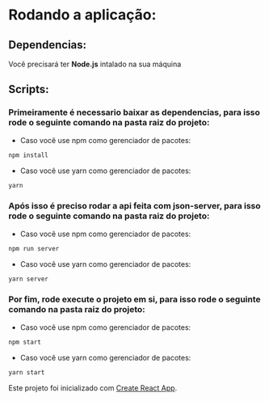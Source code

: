 # Rodando a aplicação:

## Dependencias:
Você precisará ter **Node.js** intalado na sua máquina

## Scripts:

### Primeiramente é necessario baixar as dependencias, para isso rode o seguinte comando na pasta raiz do projeto:
- Caso você use npm como gerenciador de pacotes:
```bash
npm install
```

- Caso você use yarn como gerenciador de pacotes:
```bash
yarn
```

### Após isso é preciso rodar a api feita com json-server, para isso rode o seguinte comando na pasta raiz do projeto:
- Caso você use npm como gerenciador de pacotes:
```bash
npm run server
```

- Caso você use yarn como gerenciador de pacotes:
```bash
yarn server
```

### Por fim, rode execute o projeto em si, para isso rode o seguinte comando na pasta raiz do projeto:
- Caso você use npm como gerenciador de pacotes:
```bash
npm start
```

- Caso você use yarn como gerenciador de pacotes:
```bash
yarn start
```

Este projeto foi inicializado com [Create React App](https://github.com/facebook/create-react-app).